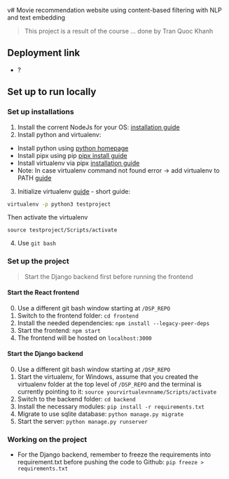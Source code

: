 v# Movie recommendation website using content-based filtering with NLP and text embedding

> This project is a result of the course ... done by Tran Quoc Khanh

## Deployment link

- ?

## Set up to run locally

### Set up installations
1. Install the corrent NodeJs for your OS: [installation guide](https://nodejs.org/en/download/)
2. Install python and virtualenv:
- Install python using [python homepage](https://www.python.org/downloads/)
- Install pipx using pip [pipx install guide](https://pypi.org/project/pipx)
- Install virtualenv via pipx [installation guide](https://virtualenv.pypa.io/en/latest/installation.html)
- Note: In case virtualenv command not found error -> add virtualenv to PATH [guide](https://www.java.com/en/download/help/path.html)
3. Initialize virtualenv [guide](https://pythonbasics.org/virtualenv/) - short guide:
```bash
virtualenv -p python3 testproject
```
Then activate the virtualenv

```
source testproject/Scripts/activate
```

4. Use `git bash`

### Set up the project

> Start the Django backend first before running the frontend

#### Start the React frontend
0. Use a different git bash window starting at `/DSP_REPO`
1. Switch to the frontend folder: `cd frontend`
2. Install the needed dependencies: `npm install --legacy-peer-deps`
3. Start the frontend: `npm start`
4. The frontend will be hosted on `localhost:3000`

#### Start the Django backend
0. Use a different git bash window starting at `/DSP_REPO`
1. Start the virtualenv, for Windows, assume that you created the virtualenv folder at the top level of `/DSP_REPO` and the terminal is currently pointing to it: `source yourvirtualevnname/Scripts/activate`
2. Switch to the backend folder: `cd backend`
3. Install the necessary modules: `pip install -r requirements.txt`
4. Migrate to use sqlite database: `python manage.py migrate`
5. Start the server: `python manage.py runserver`

### Working on the project
- For the Django backend, remember to freeze the requirements into requirement.txt before pushing the code to Github: `pip freeze > requirements.txt`




